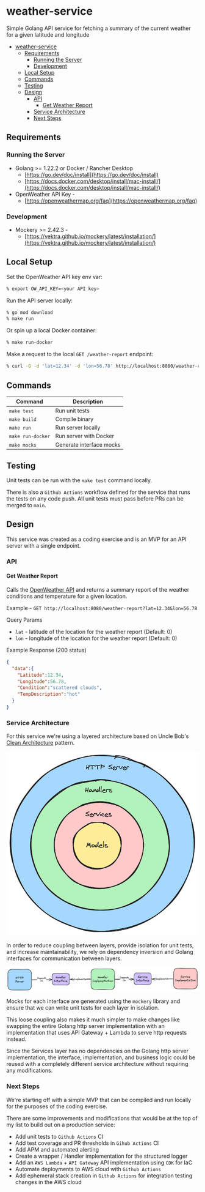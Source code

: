 # weather-service
Simple Golang API service for fetching a summary of the current weather for a given latitude and longitude

- [weather-service](#weather-service)
  - [Requirements](#requirements)
    - [Running the Server](#running-the-server)
    - [Development](#development)
  - [Local Setup](#local-setup)
  - [Commands](#commands)
  - [Testing](#testing)
  - [Design](#design)
    - [API](#api)
      - [Get Weather Report](#get-weather-report)
    - [Service Architecture](#service-architecture)
    - [Next Steps](#next-steps)

## Requirements
### Running the Server
* Golang >= 1.22.2 or Docker / Rancher Desktop
  * [https://go.dev/doc/install](https://go.dev/doc/install)
  * [https://docs.docker.com/desktop/install/mac-install/](https://docs.docker.com/desktop/install/mac-install/)
* OpenWeather API Key -
  * [https://openweathermap.org/faq](https://openweathermap.org/faq)

### Development
* Mockery >= 2.42.3 -
  * [https://vektra.github.io/mockery/latest/installation/](https://vektra.github.io/mockery/latest/installation/)

## Local Setup
Set the OpenWeather API key env var:
```sh
% export OW_API_KEY=<your API key>
```
Run the API server locally:
```sh
% go mod download
% make run
```
Or spin up a local Docker container:
```sh
% make run-docker
```
Make a request to the local `GET /weather-report` endpoint:
```sh
% curl -G -d 'lat=12.34' -d 'lon=56.78' http://localhost:8080/weather-report
```
## Commands
| Command           | Description              |
| ----------------- | ------------------------ |
| `make test`       | Run unit tests           |
| `make build`      | Compile binary           |
| `make run`        | Run server locally       |
| `make run-docker` | Run server with Docker   |
| `make mocks`      | Generate interface mocks |

## Testing
Unit tests can be run with the `make test` command locally.

There is also a `Github Actions` workflow defined for the service that runs the tests on any code push. All unit tests must pass before PRs can be merged to `main`.

## Design
This service was created as a coding exercise and is an MVP for an API server with a single endpoint.

### API
#### Get Weather Report
Calls the [OpenWeather API](https://openweathermap.org/current) and returns a summary report of the weather conditions and temperature for a given location.

Example - `GET http://localhost:8080/weather-report?lat=12.34&lon=56.78`

Query Params
* `lat` - latitude of the location for the weather report (Default: 0)
* `lon` - longitude of the location for the weather report (Default: 0)

Example Response (200 status)
```json
{
  "data":{
    "Latitude":12.34,
    "Longitude":56.78,
    "Condition":"scattered clouds",
    "TempDescription":"hot"
  }
}
```
### Service Architecture
For this service we're using a layered  architecture based on Uncle Bob's [Clean Architecture](https://blog.cleancoder.com/uncle-bob/2012/08/13/the-clean-architecture.html) pattern.

![Architecture Diagram](/docs/images/weather-service-layers.png)

In order to reduce coupling between layers, provide isolation for unit tests, and increase maintainability, we rely on dependency inversion and Golang interfaces for communication between layers.

![Architecture Diagram](/docs/images/weather-service-deps.png)

Mocks for each interface are generated using the `mockery` library and ensure that we can write unit tests for each layer in isolation.

This loose coupling also makes it much simpler to make changes like swapping the entire Golang http server implementation with an implementation that uses API Gateway + Lambda to serve http requests instead.

Since the Services layer has no dependencies on the Golang http server implementation, the interface, implementation, and business logic could be reused with a completely different service architecture without requiring any modifications.

### Next Steps
We're starting off with a simple MVP that can be compiled and run locally for the purposes of the coding exercise.

There are some improvements and modifications that would be at the top of my list to build out on a production service:
* Add unit tests to `Github Actions` CI
* Add test coverage and PR thresholds in `Gihub Actions` CI
* Add APM and automated alerting
* Create a wrapper / Handler implementation for the structured logger
* Add an `AWS Lambda` + `API Gateway` API implementation using `CDK` for IaC
* Automate deployments to AWS cloud with `Github Actions`
* Add ephemeral stack creation in `Github Actions` for integration testing changes in the AWS cloud
